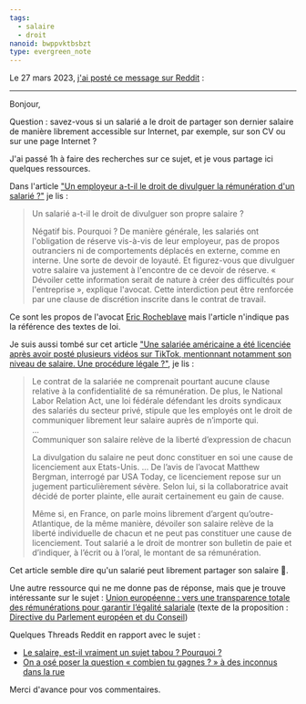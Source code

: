 ```yaml
---
tags:
  - salaire
  - droit
nanoid: bwppvktbsbzt
type: evergreen_note
---
```

Le 27 mars 2023, [j'ai posté ce message sur Reddit](https://old.reddit.com/r/conseiljuridique/comments/123t6qp/estce_que_jai_l%C3%A9galement_le_droit_de_partager/) :

---

Bonjour,

Question : savez-vous si un salarié a le droit de partager son dernier salaire de manière librement accessible sur Internet, par exemple, sur son CV ou sur une page Internet ?

J'ai passé 1h à faire des recherches sur ce sujet, et je vous partage ici quelques ressources.

Dans l'article ["Un employeur a-t-il le droit de divulguer la rémunération d'un salarié ?"](https://start.lesechos.fr/travailler-mieux/salaires/un-employeur-a-t-il-le-droit-de-divulguer-la-remuneration-dun-salarie-1880141) je lis :

> Un salarié a-t-il le droit de divulguer son propre salaire ?
> 
> Négatif bis. Pourquoi ? De manière générale, les salariés ont l'obligation de réserve vis-à-vis de leur employeur, pas de propos outranciers ni de comportements déplacés en externe, comme en interne. Une sorte de devoir de loyauté. Et figurez-vous que divulguer votre salaire va justement à l'encontre de ce devoir de réserve. « Dévoiler cette information serait de nature à créer des difficultés pour l'entreprise », explique l'avocat. Cette interdiction peut être renforcée par une clause de discrétion inscrite dans le contrat de travail.

Ce sont les propos de l'avocat [Eric Rocheblave](https://www.rocheblave.com/) mais l'article n'indique pas la référence des textes de loi.

Je suis aussi tombé sur cet article ["Une salariée américaine a été licenciée après avoir posté plusieurs vidéos sur TikTok, mentionnant notamment son niveau de salaire. Une procédure légale ?"](https://www.helloworkplace.fr/licenciement-salaire-reseaux-sociaux/), je lis :

> Le contrat de la salariée ne comprenait pourtant aucune clause relative à la confidentialité de sa rémunération. De plus, le National Labor Relation Act, une loi fédérale défendant les droits syndicaux des salariés du secteur privé, stipule que les employés ont le droit de communiquer librement leur salaire auprès de n’importe qui.  
> ...  
> Communiquer son salaire relève de la liberté d’expression de chacun
>
>  La divulgation du salaire ne peut donc constituer en soi une cause de licenciement aux Etats-Unis. …
> De l’avis de l’avocat Matthew Bergman, interrogé par USA Today, ce licenciement repose sur un jugement particulièrement sévère. Selon lui, si la collaboratrice avait décidé de porter plainte, elle aurait certainement eu gain de cause.
> 
> Même si, en France, on parle moins librement d’argent qu’outre-Atlantique, de la même manière, dévoiler son salaire relève de la liberté individuelle de chacun et ne peut pas constituer une cause de licenciement. Tout salarié a le droit de montrer son bulletin de paie et d’indiquer, à l’écrit ou à l’oral, le montant de sa rémunération.

Cet article semble dire qu'un salarié peut librement partager son salaire 🤔.

Une autre ressource qui ne me donne pas de réponse, mais que je trouve intéressante sur le sujet : [Union européenne : vers une transparence totale des rémunérations pour garantir l’égalité salariale](https://www.helloworkplace.fr/union-europeenne-transparence-remunerations/) (texte de la proposition : [Directive du Parlement européen et du Conseil](https://eur-lex.europa.eu/legal-content/FR/TXT/HTML/?uri=CELEX:52021PC0093&from=FR))

Quelques Threads Reddit en rapport avec le sujet :

- [Le salaire, est-il vraiment un sujet tabou ? Pourquoi ?](https://old.reddit.com/r/AskFrance/comments/wktr1z/le_salaire_estil_vraiment_un_sujet_tabou_pourquoi/)
- [On a osé poser la question « combien tu gagnes ? » à des inconnus dans la rue](https://old.reddit.com/r/france/comments/v2dwe0/on_a_os%C3%A9_poser_la_question_combien_tu_gagnes_%C3%A0/xxippxipixi*dljz)

Merci d'avance pour vos commentaires.
